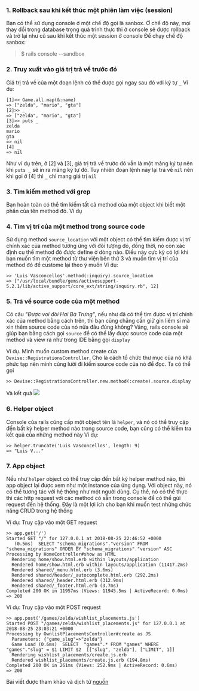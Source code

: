 ### 1. Rollback sau khi kết thúc một phiên làm việc (session)
Bạn có thể sử dụng console ở một chế độ gọi là sanbox. Ở chế độ này, mọi thay đổi trong database trong quá trình thực thi ở console sẽ được rollback và trở lại như cũ sau khi kết thúc một session ở console
Để chạy chế độ sanbox: 
> $ rails console --sandbox
### 2. Truy xuất vào giá trị trả về trước đó
Giá trị trả về của một đoạn lệnh có thể được gọi ngay sau đó với ký tự `_`
Ví dụ:
```
[1]>> Game.all.map(&:name)
=> ["zelda", "mario", "gta"]
[2]>> _
=> ["zelda", "mario", "gta"]
[3]>> puts _
zelda
mario
gta
=> nil
[4] _
=> nil
```

Như ví dụ trên, ở [2] và [3], giá trị trả về trước đó vẫn là một mảng ký tự nên khi `puts _` sẽ in ra mảng ký tự đó. Tuy nhiên đoạn lệnh này lại trả về `nil` nên khi gọi ở [4] thì `_` chỉ mang giá trị `nil`

### 3. Tìm kiếm method với grep
Bạn hoàn toàn có thể tìm kiếm tất cả method của một object khi biết một phần của tên method đó. Ví dụ

### 4. Tìm vị trí của một method trong source code

Sử dụng method `source_location` với một object có thể tìm kiếm được vị trí chính xác của method tương ứng với đôi tượng đó, đồng thời, nó còn xác định cụ thể method đó được define ở dòng nào. Điều này cực kỳ có lợi khi bạn muốn tìm một method từ thư viện bên thứ 3 và muốn tìm vị trí của method đó để custome lại theo ý muốn
Ví dụ:
```
>> 'Luis Vasconcellos'.method(:inquiry).source_location
=> ["/usr/local/bundle/gems/activesupport-5.2.1/lib/active_support/core_ext/string/inquiry.rb", 12]
```

### 5. Trả về source code của một method
Có câu *"Được voi đòi Hai Bà Trưng"*, nếu như đã có thể tìm được vị trí chính xác của method bằng cách trên, thì bạn cũng chẳng cần giữ gìn liêm sỉ mà xin thêm source code của nó nữa đâu đúng không? Vâng, rails console sẽ giúp bạn bằng cách gọi `source` để có thể lấy được source code của một method và view ra như trong IDE bằng gọi `display`

Ví dụ. Mình muốn custom method create của `Devise::RegistrationsController`. Cho là cách tổ chức thư mục của nó khá phức tạp nên mình cũng lười đi kiếm source code của nó để đọc. Ta có thể gọi

`>> Devise::RegistrationsController.new.method(:create).source.display`

Và kết quả
![](https://images.viblo.asia/d70a0e2b-d028-4d2f-a691-dc89e5959d2e.jpg)


### 6. Helper object

Console của rails cũng cấp một object tên là `helper`, và nó có thể truy cập đến bất kỳ helper method nào trong source code, bạn cũng có thể kiểm tra kết quả của những method này
Ví dụ: 
```
>> helper.truncate('Luis Vasconcellos', length: 9)
=> "Luis V..."
```

### 7. App object

Nếu như `helper` object có thể truy cập đến bất kỳ helper method nào, thì app object lại được xem như một instance của ứng dụng. Với object này, nó có thể tương tác với hệ thống như một người dùng. Cụ thể, nó có thể thực thi các http request với các method có sẵn trong console để có thể gửi request đến hệ thống. Đây là một lợi ích cho bạn khi muốn test những  chức năng CRUD trong hệ thống

Ví dụ: Truy cập vào một GET request
```
>> app.get('/')
Started GET "/" for 127.0.0.1 at 2018-08-25 22:46:52 +0000
   (0.5ms)  SELECT "schema_migrations"."version" FROM "schema_migrations" ORDER BY "schema_migrations"."version" ASC
Processing by HomeController#show as HTML
  Rendering home/show.html.erb within layouts/application
  Rendered home/show.html.erb within layouts/application (11417.2ms)
  Rendered shared/_menu.html.erb (3.6ms)
  Rendered shared/header/_autocomplete.html.erb (292.2ms)
  Rendered shared/_header.html.erb (312.9ms)
  Rendered shared/_footer.html.erb (3.7ms)
Completed 200 OK in 11957ms (Views: 11945.5ms | ActiveRecord: 0.0ms)
=> 200
```

Ví dụ: Truy cập vào một POST request

```
>> app.post('/games/zelda/wishlist_placements.js')
Started POST "/games/zelda/wishlist_placements.js" for 127.0.0.1 at 2018-08-25 23:03:21 +0000
Processing by OwnlistPlacementsController#create as JS
  Parameters: {"game_slug"=>"zelda"}
  Game Load (0.6ms)  SELECT  "games".* FROM "games" WHERE "games"."slug" = $1 LIMIT $2  [["slug", "zelda"], ["LIMIT", 1]]
  Rendering wishlist_placements/create.js.erb
  Rendered wishlist_placements/create.js.erb (194.8ms)
Completed 200 OK in 261ms (Views: 252.9ms | ActiveRecord: 0.6ms)
=> 200
```


Bài viết được tham khảo và dịch từ [nguồn](https://medium.com/better-programming/rails-console-magic-tricks-da1fdd657d32)